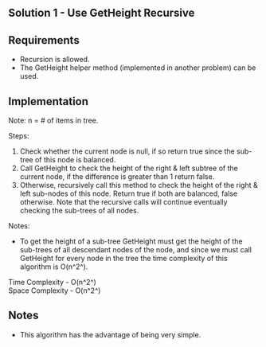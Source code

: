 ## Solution 1 - Use GetHeight Recursive

## Requirements
- Recursion is allowed.
- The GetHeight helper method (implemented in another problem) can be used.

## Implementation

Note: n = # of items in tree.

Steps:
1. Check whether the current node is null, if so return true since the sub-tree
of this node is balanced.
2. Call GetHeight to check the height of the right & left subtree of the current
node, if the difference is greater than 1 return false.
3. Otherwise, recursively call this method to check the height of the right & left
sub-nodes of this node. Return true if both are balanced, false otherwise. Note
that the recursive calls will continue eventually checking the sub-trees of all nodes.

Notes:
- To get the height of a sub-tree GetHeight must get the height of the sub-trees
of all descendant nodes of the node, and since we must call GetHeight for every
node in the tree the time complexity of this algorithm is O(n^2^).

Time Complexity - O(n^2^)  
Space Complexity - O(n^2^)  

## Notes
- This algorithm has the advantage of being very simple.
